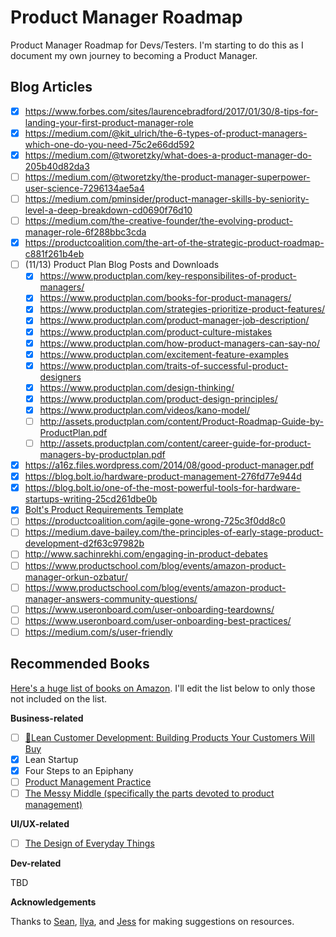 # Product Manager Roadmap
Product Manager Roadmap for Devs/Testers. I'm starting to do this as I document my own journey to becoming a Product Manager.

## Blog Articles

* [x] https://www.forbes.com/sites/laurencebradford/2017/01/30/8-tips-for-landing-your-first-product-manager-role
* [x] https://medium.com/@kit_ulrich/the-6-types-of-product-managers-which-one-do-you-need-75c2e66dd592
* [x] https://medium.com/@tworetzky/what-does-a-product-manager-do-205b40d82da3
* [ ] https://medium.com/@tworetzky/the-product-manager-superpower-user-science-7296134ae5a4
* [ ] https://medium.com/pminsider/product-manager-skills-by-seniority-level-a-deep-breakdown-cd0690f76d10
* [ ] https://medium.com/the-creative-founder/the-evolving-product-manager-role-6f288bbc3cda
* [x] https://productcoalition.com/the-art-of-the-strategic-product-roadmap-c881f261b4eb
* [ ] (11/13) Product Plan Blog Posts and Downloads
  * [x] https://www.productplan.com/key-responsibilites-of-product-managers/
  * [x] https://www.productplan.com/books-for-product-managers/
  * [x] https://www.productplan.com/strategies-prioritize-product-features/
  * [x] https://www.productplan.com/product-manager-job-description/
  * [x] https://www.productplan.com/product-culture-mistakes
  * [x] https://www.productplan.com/how-product-managers-can-say-no/
  * [x] https://www.productplan.com/excitement-feature-examples
  * [x] https://www.productplan.com/traits-of-successful-product-designers
  * [x] https://www.productplan.com/design-thinking/
  * [x] https://www.productplan.com/product-design-principles/
  * [x] https://www.productplan.com/videos/kano-model/
  * [ ] http://assets.productplan.com/content/Product-Roadmap-Guide-by-ProductPlan.pdf
  * [ ] http://assets.productplan.com/content/career-guide-for-product-managers-by-productplan.pdf
* [x] https://a16z.files.wordpress.com/2014/08/good-product-manager.pdf
* [x] https://blog.bolt.io/hardware-product-management-276fd77e944d
* [x] https://blog.bolt.io/one-of-the-most-powerful-tools-for-hardware-startups-writing-25cd261dbe0b
* [x] [Bolt's Product Requirements Template](https://docs.google.com/document/d/1eBaBOF2A3rIfXeqqjq4uFAxX2f85JqanJmq-72ptur0/edit)
* [ ] https://productcoalition.com/agile-gone-wrong-725c3f0dd8c0
* [ ] https://medium.dave-bailey.com/the-principles-of-early-stage-product-development-d2f63c97982b
* [ ] http://www.sachinrekhi.com/engaging-in-product-debates
* [ ] https://www.productschool.com/blog/events/amazon-product-manager-orkun-ozbatur/
* [ ] https://www.productschool.com/blog/events/amazon-product-manager-answers-community-questions/
* [ ] https://www.useronboard.com/user-onboarding-teardowns/
* [ ] https://www.useronboard.com/user-onboarding-best-practices/
* [ ] https://medium.com/s/user-friendly

## Recommended Books
[Here's a huge list of books on Amazon](https://amzn.to/2ONxSNX). I'll edit the list below to only those not included on the list.

**Business-related**
* [ ] [🌟Lean Customer Development: Building Products Your Customers Will Buy](https://www.amazon.com/Lean-Customer-Development-Hardcover-version/dp/1449356354)
* [x] Lean Startup
* [x] Four Steps to an Epiphany
* [ ] [Product Management Practice](https://www.amazon.com/Product-Management-Practice-Real-World-Connective/dp/1491982276/)
* [ ] [The Messy Middle (specifically the parts devoted to product management)](https://www.amazon.com/Messy-Middle-Finding-Through-Hardest/dp/0735218072)

**UI/UX-related**
* [ ] [The Design of Everyday Things](https://www.amazon.com/Design-Everyday-Things-Donald-Norman/dp/1452654123)

**Dev-related**

TBD

**Acknowledgements**

Thanks to [Sean](https://github.com/belucid), [Ilya](https://github.com/license2e), and [Jess](https://github.com/jessmartin) for making suggestions on resources.
